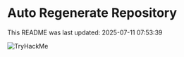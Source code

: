 # Auto Regenerate Repository

This README was last updated: 2025-07-11 07:53:39

 ![TryHackMe](https://tryhackme.com/badge/533634)